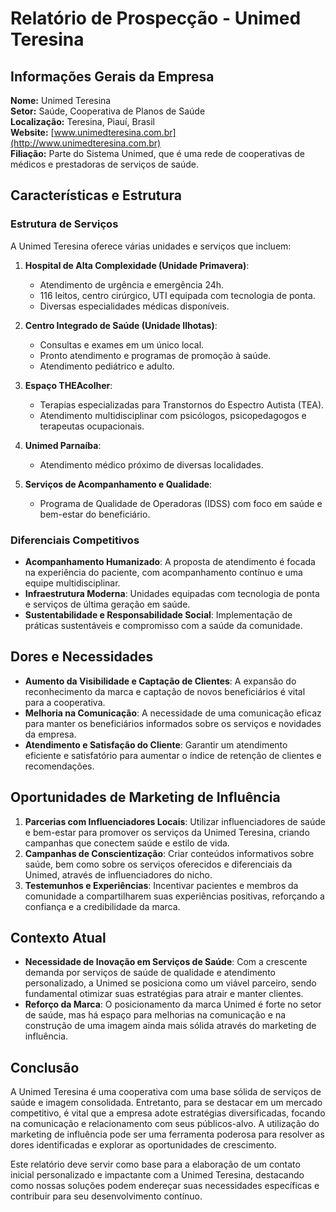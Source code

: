 # Relatório de Prospecção - Unimed Teresina

## Informações Gerais da Empresa
**Nome:** Unimed Teresina  
**Setor:** Saúde, Cooperativa de Planos de Saúde  
**Localização:** Teresina, Piauí, Brasil  
**Website:** [www.unimedteresina.com.br](http://www.unimedteresina.com.br)  
**Filiação:** Parte do Sistema Unimed, que é uma rede de cooperativas de médicos e prestadoras de serviços de saúde.

## Características e Estrutura
### Estrutura de Serviços
A Unimed Teresina oferece várias unidades e serviços que incluem:
1. **Hospital de Alta Complexidade (Unidade Primavera)**:
   - Atendimento de urgência e emergência 24h.
   - 116 leitos, centro cirúrgico, UTI equipada com tecnologia de ponta.
   - Diversas especialidades médicas disponíveis.

2. **Centro Integrado de Saúde (Unidade Ilhotas)**:
   - Consultas e exames em um único local.
   - Pronto atendimento e programas de promoção à saúde.
   - Atendimento pediátrico e adulto.

3. **Espaço THEAcolher**:
   - Terapias especializadas para Transtornos do Espectro Autista (TEA).
   - Atendimento multidisciplinar com psicólogos, psicopedagogos e terapeutas ocupacionais.

4. **Unimed Parnaíba**:
   - Atendimento médico próximo de diversas localidades.

5. **Serviços de Acompanhamento e Qualidade**:
   - Programa de Qualidade de Operadoras (IDSS) com foco em saúde e bem-estar do beneficiário.

### Diferenciais Competitivos
- **Acompanhamento Humanizado**: A proposta de atendimento é focada na experiência do paciente, com acompanhamento contínuo e uma equipe multidisciplinar.
- **Infraestrutura Moderna**: Unidades equipadas com tecnologia de ponta e serviços de última geração em saúde.
- **Sustentabilidade e Responsabilidade Social**: Implementação de práticas sustentáveis e compromisso com a saúde da comunidade.

## Dores e Necessidades
- **Aumento da Visibilidade e Captação de Clientes**: A expansão do reconhecimento da marca e captação de novos beneficiários é vital para a cooperativa.
- **Melhoria na Comunicação**: A necessidade de uma comunicação eficaz para manter os beneficiários informados sobre os serviços e novidades da empresa.
- **Atendimento e Satisfação do Cliente**: Garantir um atendimento eficiente e satisfatório para aumentar o índice de retenção de clientes e recomendações.

## Oportunidades de Marketing de Influência
1. **Parcerias com Influenciadores Locais**: Utilizar influenciadores de saúde e bem-estar para promover os serviços da Unimed Teresina, criando campanhas que conectem saúde e estilo de vida.
2. **Campanhas de Conscientização**: Criar conteúdos informativos sobre saúde, bem como sobre os serviços oferecidos e diferenciais da Unimed, através de influenciadores do nicho.
3. **Testemunhos e Experiências**: Incentivar pacientes e membros da comunidade a compartilharem suas experiências positivas, reforçando a confiança e a credibilidade da marca.

## Contexto Atual
- **Necessidade de Inovação em Serviços de Saúde**: Com a crescente demanda por serviços de saúde de qualidade e atendimento personalizado, a Unimed se posiciona como um viável parceiro, sendo fundamental otimizar suas estratégias para atrair e manter clientes.
- **Reforço da Marca**: O posicionamento da marca Unimed é forte no setor de saúde, mas há espaço para melhorias na comunicação e na construção de uma imagem ainda mais sólida através do marketing de influência.

## Conclusão
A Unimed Teresina é uma cooperativa com uma base sólida de serviços de saúde e imagem consolidada. Entretanto, para se destacar em um mercado competitivo, é vital que a empresa adote estratégias diversificadas, focando na comunicação e relacionamento com seus públicos-alvo. A utilização do marketing de influência pode ser uma ferramenta poderosa para resolver as dores identificadas e explorar as oportunidades de crescimento. 

Este relatório deve servir como base para a elaboração de um contato inicial personalizado e impactante com a Unimed Teresina, destacando como nossas soluções podem endereçar suas necessidades específicas e contribuir para seu desenvolvimento contínuo.